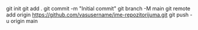 git init
git add .
git commit -m "Initial commit"
git branch -M main
git remote add origin https://github.com/vasusername/ime-repozitorijuma.git
git push -u origin main
